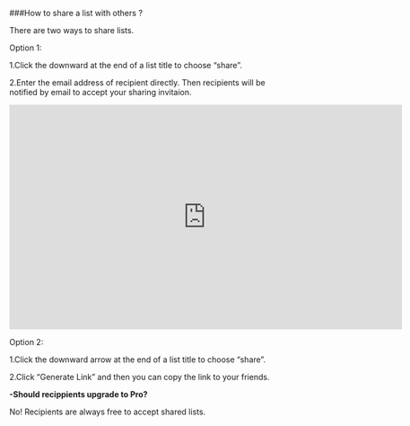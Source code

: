 ###How to share a list with others ?

There are two ways to share lists.

Option 1: 

1.Click the downward at the end of a list title to choose “share”.

2.Enter the email address of recipient directly. Then recipients will be notified by email to accept your sharing invitaion.


<iframe width="700" height="400" src="https://www.youtube.com/embed/YuD9gS2DQyY?list=PLbWRKVi0_aTH4wo0Z2kCuMy7RHV7t9onw" frameborder="0" allowfullscreen></iframe>


<br />

Option 2:

1.Click the downward arrow at the end of a list title to choose “share”.

2.Click “Generate Link” and then you can copy the link to your friends. 


**-Should recippients upgrade to Pro?**

No! Recipients are always free to accept shared lists. 




